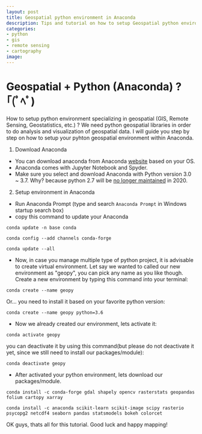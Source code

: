 ```yaml
---
layout: post
title: Geospatial python environment in Anaconda
description: Tips and tutorial on how to setup Geospatial python environment in python. GIS, Remote Sensing, Geomatics, Earth Observation, python.
categories:
- python
- gis
- remote sensing
- cartography
image:
---
```


# Geospatial + Python (Anaconda) ? ｢(ﾟﾍﾟ)

How to setup python environment specializing in geospatial (GIS, Remote Sensing, Geostatistics, etc.) ?
We need python geospatial libraries in order to do analysis and visualization of geospatial data. I will guide you step by step on how to setup your pyhton geospatial environment within Anaconda.

1. Download Anaconda
- You can download anaconda from Anaconda [website](https://www.anaconda.com/distribution/) based on your OS.
- Anaconda comes with Jupyter Notebook and Spyder.
- Make sure you select and download Anaconda with Python version 3.0 ~ 3.7. Why? because python 2.7 will be [no longer maintained](https://pythonclock.org/) in 2020.

2. Setup environment in Anaconda
- Run Anaconda Prompt (type and search `Anaconda Prompt` in Windows startup search box)
- copy this command to update your Anaconda
```
conda update -n base conda
```
```
conda config --add channels conda-forge
```
```
conda update --all
```
- Now, in case you manage multiple type of python project, it is advisable to create virtual environment. Let say we wanted to called our new environment as "geopy", you can pick any name as you like though. Create a new environment by typing this command into your terminal:
```
conda create --name geopy
```
Or... you need to install it based on your favorite python version:
```
conda create --name geopy python=3.6
```
- Now we already created our environment, lets activate it:
```
conda activate geopy
```
you can deactivate it by using this command(but please do not deactivate it yet, since we still need to install our packages/module):
```
conda deactivate geopy
```
- After activated your python environment, lets download our packages/module.
```
conda install -c conda-forge gdal shapely opencv rasterstats geopandas folium cartopy xarray
```
```
conda install -c anaconda scikit-learn scikit-image scipy rasterio psycopg2 netcdf4 seaborn pandas statsmodels bokeh colorcet
```

OK guys, thats all for this tutorial. Good luck and happy mapping!
